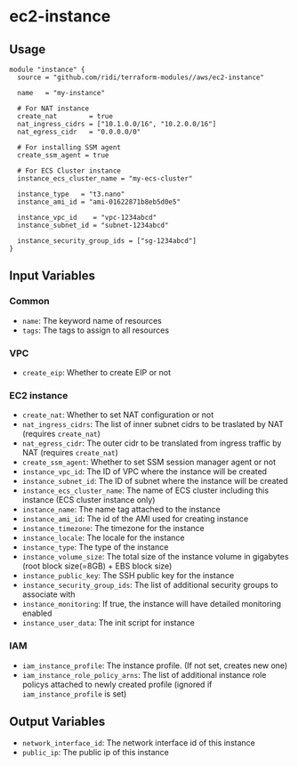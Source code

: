 # ec2-instance

## Usage
```hcl
module "instance" {
  source = "github.com/ridi/terraform-modules//aws/ec2-instance"

  name   = "my-instance"

  # For NAT instance
  create_nat        = true
  nat_ingress_cidrs = ["10.1.0.0/16", "10.2.0.0/16"]
  nat_egress_cidr   = "0.0.0.0/0"

  # For installing SSM agent
  create_ssm_agent = true

  # For ECS Cluster instance
  instance_ecs_cluster_name = "my-ecs-cluster"

  instance_type   = "t3.nano"
  instance_ami_id = "ami-01622871b8eb5d0e5"

  instance_vpc_id    = "vpc-1234abcd"
  instance_subnet_id = "subnet-1234abcd"

  instance_security_group_ids = ["sg-1234abcd"]
}
```

## Input Variables

### Common
- `name`: The keyword name of resources
- `tags`: The tags to assign to all resources

### VPC
- `create_eip`: Whether to create EIP or not

### EC2 instance
- `create_nat`: Whether to set NAT configuration or not
- `nat_ingress_cidrs`: The list of inner subnet cidrs to be traslated by NAT (requires `create_nat`) 
- `nat_egress_cidr`: The outer cidr to be translated from ingress traffic by NAT (requires `create_nat`)
- `create_ssm_agent`: Whether to set SSM session manager agent or not
- `instance_vpc_id`: The ID of VPC where the instance will be created
- `instance_subnet_id`: The ID of subnet where the instance will be created
- `instance_ecs_cluster_name`: The name of ECS cluster including this instance (ECS cluster instance only)
- `instance_name`: The name tag attached to the instance
- `instance_ami_id`: The id of the AMI used for creating instance
- `instance_timezone`: The timezone for the instance
- `instance_locale`: The locale for the instance
- `instance_type`: The type of the instance
- `instance_volume_size`: The total size of the instance volume in gigabytes (root block size(=8GB) + EBS block size)
- `instance_public_key`: The SSH public key for the instance
- `instance_security_group_ids`: The list of additional security groups to associate with
- `instance_monitoring`: If true, the instance will have detailed monitoring enabled
- `instance_user_data`: The init script for instance

### IAM
- `iam_instance_profile`: The instance profile. (If not set, creates new one)
- `iam_instance_role_policy_arns`: The list of additional instance role policys attached to newly created profile (ignored if `iam_instance_profile` is set)

## Output Variables
- `network_interface_id`: The network interface id of this instance
- `public_ip`: The public ip of this instance
